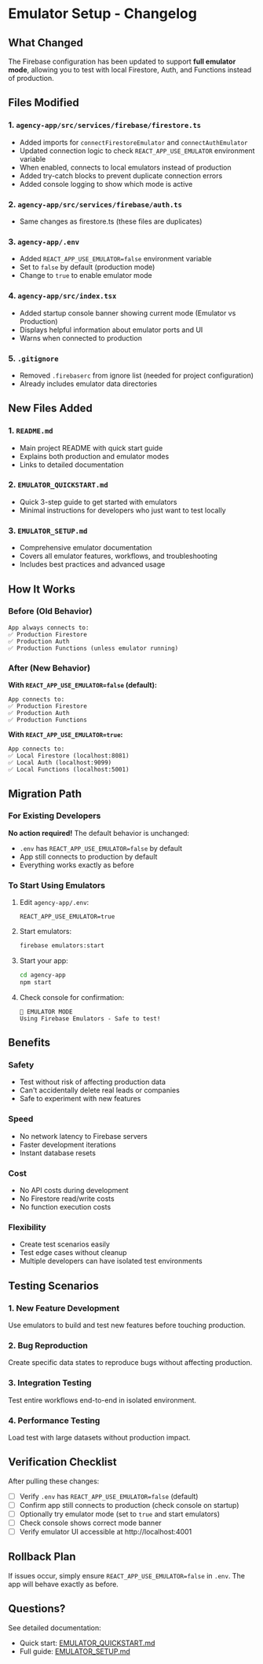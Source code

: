 # Emulator Setup - Changelog

## What Changed

The Firebase configuration has been updated to support **full emulator mode**, allowing you to test with local Firestore, Auth, and Functions instead of production.

## Files Modified

### 1. `agency-app/src/services/firebase/firestore.ts`
- Added imports for `connectFirestoreEmulator` and `connectAuthEmulator`
- Updated connection logic to check `REACT_APP_USE_EMULATOR` environment variable
- When enabled, connects to local emulators instead of production
- Added try-catch blocks to prevent duplicate connection errors
- Added console logging to show which mode is active

### 2. `agency-app/src/services/firebase/auth.ts`
- Same changes as firestore.ts (these files are duplicates)

### 3. `agency-app/.env`
- Added `REACT_APP_USE_EMULATOR=false` environment variable
- Set to `false` by default (production mode)
- Change to `true` to enable emulator mode

### 4. `agency-app/src/index.tsx`
- Added startup console banner showing current mode (Emulator vs Production)
- Displays helpful information about emulator ports and UI
- Warns when connected to production

### 5. `.gitignore`
- Removed `.firebaserc` from ignore list (needed for project configuration)
- Already includes emulator data directories

## New Files Added

### 1. `README.md`
- Main project README with quick start guide
- Explains both production and emulator modes
- Links to detailed documentation

### 2. `EMULATOR_QUICKSTART.md`
- Quick 3-step guide to get started with emulators
- Minimal instructions for developers who just want to test locally

### 3. `EMULATOR_SETUP.md`
- Comprehensive emulator documentation
- Covers all emulator features, workflows, and troubleshooting
- Includes best practices and advanced usage

## How It Works

### Before (Old Behavior)
```
App always connects to:
✅ Production Firestore
✅ Production Auth
✅ Production Functions (unless emulator running)
```

### After (New Behavior)

**With `REACT_APP_USE_EMULATOR=false` (default):**
```
App connects to:
✅ Production Firestore
✅ Production Auth
✅ Production Functions
```

**With `REACT_APP_USE_EMULATOR=true`:**
```
App connects to:
✅ Local Firestore (localhost:8081)
✅ Local Auth (localhost:9099)
✅ Local Functions (localhost:5001)
```

## Migration Path

### For Existing Developers

**No action required!** The default behavior is unchanged:
- `.env` has `REACT_APP_USE_EMULATOR=false` by default
- App still connects to production by default
- Everything works exactly as before

### To Start Using Emulators

1. Edit `agency-app/.env`:
   ```env
   REACT_APP_USE_EMULATOR=true
   ```

2. Start emulators:
   ```bash
   firebase emulators:start
   ```

3. Start your app:
   ```bash
   cd agency-app
   npm start
   ```

4. Check console for confirmation:
   ```
   🧪 EMULATOR MODE
   Using Firebase Emulators - Safe to test!
   ```

## Benefits

### Safety
- Test without risk of affecting production data
- Can't accidentally delete real leads or companies
- Safe to experiment with new features

### Speed
- No network latency to Firebase servers
- Faster development iterations
- Instant database resets

### Cost
- No API costs during development
- No Firestore read/write costs
- No function execution costs

### Flexibility
- Create test scenarios easily
- Test edge cases without cleanup
- Multiple developers can have isolated test environments

## Testing Scenarios

### 1. New Feature Development
Use emulators to build and test new features before touching production.

### 2. Bug Reproduction
Create specific data states to reproduce bugs without affecting production.

### 3. Integration Testing
Test entire workflows end-to-end in isolated environment.

### 4. Performance Testing
Load test with large datasets without production impact.

## Verification Checklist

After pulling these changes:

- [ ] Verify `.env` has `REACT_APP_USE_EMULATOR=false` (default)
- [ ] Confirm app still connects to production (check console on startup)
- [ ] Optionally try emulator mode (set to `true` and start emulators)
- [ ] Check console shows correct mode banner
- [ ] Verify emulator UI accessible at http://localhost:4001

## Rollback Plan

If issues occur, simply ensure `REACT_APP_USE_EMULATOR=false` in `.env`. The app will behave exactly as before.

## Questions?

See detailed documentation:
- Quick start: [EMULATOR_QUICKSTART.md](./EMULATOR_QUICKSTART.md)
- Full guide: [EMULATOR_SETUP.md](./EMULATOR_SETUP.md)

